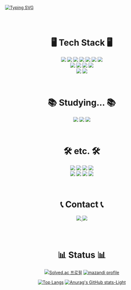 <!--
**A1ueo/A1ueo** is a ✨ _special_ ✨ repository because its `README.md` (this file) appears on your GitHub profile.

Here are some ideas to get you started:

- 🔭 I’m currently working on ...
- 🌱 I’m currently learning ...
- 👯 I’m looking to collaborate on ...
- 🤔 I’m looking for help with ...
- 💬 Ask me about ...
- 📫 How to reach me: ...
- 😄 Pronouns: ...
- ⚡ Fun fact: ...
-->

<!--
  <img src="https://img.shields.io/badge/Made%20with-Markdown-1f425f.svg" />
-->

[![Typing SVG](https://readme-typing-svg.demolab.com?font=Fira+Code&size=100&center=true&vCenter=true&multiline=true&width=1000&height=300&lines=Computer+Science;%26+Engineering)](https://github.com/A1ueo)

<br>
<br>

<div align=center>
  <h1>🖥 Tech Stack 🖥</h1>
  <div>
    <div>
      <img src="https://img.shields.io/badge/C-A8B9CC?style=for-the-badge&logo=c&logoColor=white" />
      <img src="https://img.shields.io/badge/C%2B%2B-00599C?style=for-the-badge&logo=c%2B%2B&logoColor=white" />
      <img src="https://img.shields.io/badge/Python-3776AB?style=for-the-badge&logo=python&logoColor=white" />
      <img src="https://img.shields.io/badge/Java-ED8B00?style=for-the-badge&logo=openjdk&logoColor=white" />
      <img src="https://img.shields.io/badge/HTML5-E34F26?style=for-the-badge&logo=html5&logoColor=white" />
      <!--
      <img src="https://img.shields.io/badge/CSS3-1572B6?style=for-the-badge&logo=css3&logoColor=white" />
      -->
      <img src="https://img.shields.io/badge/CSS-663399?style=for-the-badge&logo=css&logoColor=white" />
      <img src="https://img.shields.io/badge/JavaScript-F7DF1E?style=for-the-badge&logo=JavaScript&logoColor=black" />
    </div>
    <div>
      <img src="https://img.shields.io/badge/NumPy-013243?style=for-the-badge&logo=numpy&logoColor=white" />
      <img src="https://img.shields.io/badge/pandas-150458?style=for-the-badge&logo=pandas&logoColor=white" />
      <img src="https://img.shields.io/badge/Bootstrap-7952B3?style=for-the-badge&logo=bootstrap&logoColor=white" />
      <img src="https://img.shields.io/badge/jQuery-0769AD?style=for-the-badge&logo=jquery&logoColor=white" />
    </div>
    <div>
      <img src="https://img.shields.io/badge/TensorFlow-FF6F00?style=for-the-badge&logo=tensorflow&logoColor=white" />
      <img src="https://img.shields.io/badge/Elastic_Search-005571?style=for-the-badge&logo=elasticsearch&logoColor=white" />
    </div>
  </div>

  <br>
  <br>
  
  <h1>📚 Studying... 📚</h1>
  <div>
    <img src="https://img.shields.io/badge/MySQL-4479A1?style=for-the-badge&logo=mysql&logoColor=white" />
    <img src="https://img.shields.io/badge/Spring-6DB33F?style=for-the-badge&logo=spring&logoColor=white" />
    <img src="https://img.shields.io/badge/Spring%20Boot-6DB33F?style=for-the-badge&logo=springboot&logoColor=white" />
  </div>
  
  <br>
  <br>
  
  <h1>🛠 etc. 🛠</h1>
  <div>
    <div>
      <img src="https://img.shields.io/badge/VSCode-007ACC?style=for-the-badge&logo=visual%20studio%20code&logoColor=white" />
      <!--
      <img src="https://img.shields.io/badge/VSCodium-2F80ED?style=for-the-badge&logo=vscodium&logoColor=white" />
      -->
      <img src="https://img.shields.io/badge/Anaconda-44A833?style=for-the-badge&logo=anaconda&logoColor=white" />
      <img src="https://img.shields.io/badge/Jupyter-F37626?style=for-the-badge&logo=jupyter&logoColor=white" />
      <!--
      <img src="https://img.shields.io/badge/Spyder_IDE-8C0000?style=for-the-badge&logo=spyderide&logoColor=white" />
      -->
      <img src="https://img.shields.io/badge/Eclipse-2C2255?style=for-the-badge&logo=eclipse&logoColor=white" />
    </div>
    <!--
    <div>
      <img src="https://img.shields.io/badge/Selenium-43B02A?style=for-the-badge&logo=selenium&logoColor=white" />
      <img src="https://img.shields.io/badge/DeepL-0F2B46?style=for-the-badge&logo=deepl&logoColor=white" />
      <img src="https://img.shields.io/badge/jsDelivr-E84D3D?style=for-the-badge&logo=jsdelivr&logoColor=white" />
      <img src="https://img.shields.io/badge/Google_Fonts-4285F4?style=for-the-badge&logo=googlefonts&logoColor=white" />
    </div>
    -->
    <div>
      <img src="https://img.shields.io/badge/Git-F05032?style=for-the-badge&logo=git&logoColor=white" />
      <img src="https://img.shields.io/badge/Linux-FCC624?style=for-the-badge&logo=linux&logoColor=black" />
      <img src="https://img.shields.io/badge/Ubuntu-E95420?style=for-the-badge&logo=ubuntu&logoColor=white" />
      <img src="https://img.shields.io/badge/WSL-0a97f5?style=for-the-badge&logo=linux&logoColor=white" />
    </div>
    <!--
    <div>
      <img src="https://img.shields.io/badge/FFmpeg-007808?style=for-the-badge&logo=ffmpeg&logoColor=white" />
      <img src="https://img.shields.io/badge/GIMP-8C8073?style=for-the-badge&logo=gimp&logoColor=white" />
      <img src="https://img.shields.io/badge/DaVinci_Resolve-233A51?style=for-the-badge&logo=davinciresolve&logoColor=white" />
      <img src="https://img.shields.io/badge/FontForge-F2712B?style=for-the-badge&logo=fontforge&logoColor=white" />
    </div>
    -->
  </div>
  
  <br>
  <br>

  <h1>📞 Contact 📞</h1>
  <div>
    <a href="https://github.com/A1ueo">
      <img src="https://img.shields.io/badge/GitHub-181717?style=for-the-badge&logo=github&logoColor=white" />
    </a>
    <a href="https://www.discord.com/users/233140151037984770">
      <img src="https://img.shields.io/badge/Discord-5865F2?style=for-the-badge&logo=discord&logoColor=white" />
    </a>
  </div>

  <br>
  <br>
  <br>
  
  <h1>📊 Status 📊</h1>
  
  [![Solved.ac 프로필](http://mazassumnida.wtf/api/v2/generate_badge?boj=ssj123)](https://solved.ac/profile/ssj123)
  [![mazandi profile](http://mazandi.herokuapp.com/api?handle=ssj123&theme=cold)](https://solved.ac/profile/ssj123)

  [![Top Langs](https://github-readme-stats.vercel.app/api/top-langs/?username=A1ueo&layout=donut)](https://github.com/A1ueo)
  [![Anurag's GitHub stats-Light](https://github-readme-stats.vercel.app/api?username=A1ueo&show_icons=true&theme=default#gh-light-mode-only)](https://github.com/A1ueo)

  
  
  <!--
    [![Solved.ac 프로필](http://mazassumnida.wtf/api/mini/generate_badge?boj=ssj123)](https://solved.ac/profile/ssj123)
  -->
</div>
